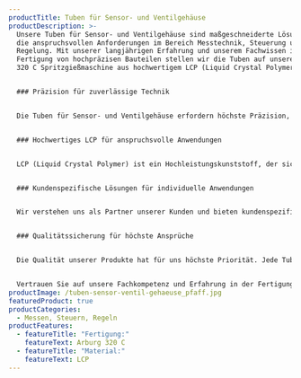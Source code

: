 ```yaml
---
productTitle: Tuben für Sensor- und Ventilgehäuse
productDescription: >-
  Unsere Tuben für Sensor- und Ventilgehäuse sind maßgeschneiderte Lösungen für
  die anspruchsvollen Anforderungen im Bereich Messtechnik, Steuerung und
  Regelung. Mit unserer langjährigen Erfahrung und unserem Fachwissen in der
  Fertigung von hochpräzisen Bauteilen stellen wir die Tuben auf unserer Arburg
  320 C Spritzgießmaschine aus hochwertigem LCP (Liquid Crystal Polymer) her.


  ### Präzision für zuverlässige Technik


  Die Tuben für Sensor- und Ventilgehäuse erfordern höchste Präzision, um eine zuverlässige Funktion der darin enthaltenen Komponenten zu gewährleisten. Unsere Arburg 320 C Spritzgießmaschine bietet eine präzise Steuerung und ermöglicht eine exakte Umsetzung der komplexen Geometrien und Toleranzen, die für die Tuben benötigt werden.


  ### Hochwertiges LCP für anspruchsvolle Anwendungen


  LCP (Liquid Crystal Polymer) ist ein Hochleistungskunststoff, der sich durch seine hervorragenden mechanischen, thermischen und chemischen Eigenschaften auszeichnet. Er ist beständig gegenüber hohen Temperaturen, Chemikalien und Feuchtigkeit, was ihn ideal für den Einsatz in anspruchsvollen Umgebungen macht. Die Tuben aus LCP bieten eine hohe Stabilität und Langlebigkeit, auch bei wiederholten Montage- und Demontagevorgängen.


  ### Kundenspezifische Lösungen für individuelle Anwendungen


  Wir verstehen uns als Partner unserer Kunden und bieten kundenspezifische Lösungen, die genau auf die individuellen Anforderungen und Bedürfnisse zugeschnitten sind. Von der Materialauswahl bis zur finalen Fertigung arbeiten wir eng mit unseren Kunden zusammen, um die optimale Lösung für ihre Sensor- und Ventilgehäuse zu entwickeln.


  ### Qualitätssicherung für höchste Ansprüche


  Die Qualität unserer Produkte hat für uns höchste Priorität. Jede Tube für Sensor- und Ventilgehäuse unterliegt einer strengen Qualitätskontrolle, um sicherzustellen, dass sie den anspruchsvollen Standards unserer Kunden entspricht. Unsere präzise Fertigungstechnologie und unser Engagement für Spitzenleistungen gewährleisten herausragende Ergebnisse, auf die Sie sich verlassen können.


  Vertrauen Sie auf unsere Fachkompetenz und Erfahrung in der Fertigung von hochpräzisen Bauteilen. Unsere Tuben für Sensor- und Ventilgehäuse sind das Ergebnis unserer kontinuierlichen Forschung und Entwicklung, um die bestmöglichen Lösungen für die Mess-, Steuerungs- und Regelungstechnik zu bieten. Ihre Zufriedenheit und der Erfolg Ihrer Produkte sind unser höchstes Ziel.
productImage: /tuben-sensor-ventil-gehaeuse_pfaff.jpg
featuredProduct: true
productCategories:
  - Messen, Steuern, Regeln
productFeatures:
  - featureTitle: "Fertigung:"
    featureText: Arburg 320 C
  - featureTitle: "Material:"
    featureText: LCP
---
```

